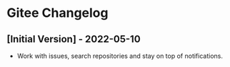 # Gitee Changelog

## [Initial Version] - 2022-05-10

- Work with issues, search repositories and stay on top of notifications.
